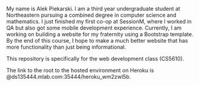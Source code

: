 My name is Alek Piekarski. I am a third year undergraduate student at Northeastern pursuing a combined degree in computer science and mathematics. I just finished my first co-op at SessionM, where I worked in QA but also got some mobile development experience. Currently, I am working on building a website for my fraternity using a Bootstrap template. By the end of this course, I hope to make a much better website that has more functionality than just being informational. 

This repository is specifically for the web development class (CS5610).

The link to the root to the hosted environment on Heroku is @ds135444.mlab.com:35444/heroku_wm2zwl5b.